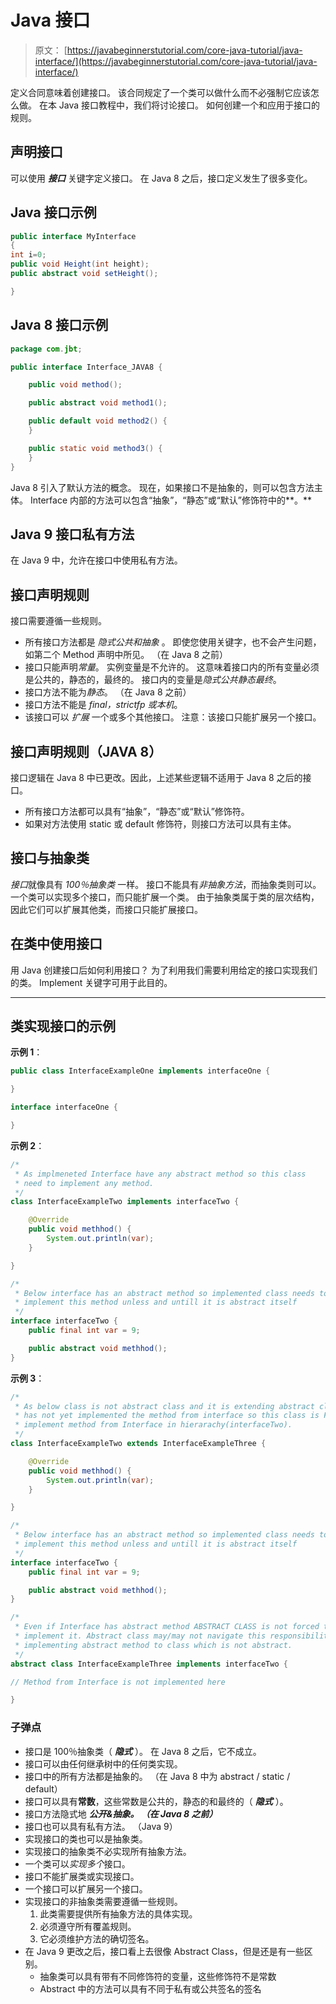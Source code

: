 # Java 接口

> 原文： [https://javabeginnerstutorial.com/core-java-tutorial/java-interface/](https://javabeginnerstutorial.com/core-java-tutorial/java-interface/)

定义合同意味着创建接口。 该合同规定了一个类可以做什么而不必强制它应​​该怎么做。 在本 Java 接口教程中，我们将讨论接口。 如何创建一个和应用于接口的规则。

## 声明接口

可以使用 ***接口*** 关键字定义接口。 在 Java 8 之后，接口定义发生了很多变化。

## Java 接口示例

```java
public interface MyInterface
{
int i=0;
public void Height(int height);
public abstract void setHeight();

}
```

## Java 8 接口示例

```java
package com.jbt;

public interface Interface_JAVA8 {

	public void method();

	public abstract void method1();

	public default void method2() {
	}

	public static void method3() {
	}
}
```

Java 8 引入了默认方法的概念。 现在，如果接口不是抽象的，则可以包含方法主体。 Interface 内部的方法可以包含“抽象”，“静态”或“默认”修饰符中的**。**

## Java 9 接口私有方法

在 Java 9 中，允许在接口中使用私有方法。

## 接口声明规则

接口需要遵循一些规则。

*   所有接口方法都是 *隐式公共和抽象* 。 即使您使用关键字，也不会产生问题，如第二个 Method 声明中所见。 （在 Java 8 之前）
*   接口只能声明*常量*。 实例变量是不允许的。 这意味着接口内的所有变量必须是公共的，静态的，最终的。 接口内的变量是*隐式公共静态最终*。
*   接口方法不能为*静态*。 （在 Java 8 之前）
*   接口方法不能是 *final，strictfp 或本机*。
*   该接口可以 *扩展* 一个或多个其他接口。 注意：该接口只能扩展另一个接口。

## 接口声明规则（JAVA 8）

接口逻辑在 Java 8 中已更改。因此，上述某些逻辑不适用于 Java 8 之后的接口。

*   所有接口方法都可以具有“抽象”，“静态”或“默认”修饰符。
*   如果对方法使用 static 或 default 修饰符，则接口方法可以具有主体。

## 接口与抽象类

*接口*就像具有 *100％抽象类* 一样。 接口不能具有*非抽象方法*，而抽象类则可以。 一个类可以实现多个接口，而只能扩展一个类。 由于抽象类属于类的层次结构，因此它们可以扩展其他类，而接口只能扩展接口。

## 在类中使用接口

用 Java 创建接口后如何利用接口？ 为了利用我们需要利用给定的接口实现我们的类。 Implement 关键字可用于此目的。

* * *

## 类实现接口的示例

**示例 1**：

```java
public class InterfaceExampleOne implements interfaceOne {

}

interface interfaceOne {

}
```

**示例 2**：

```java
/*
 * As implmeneted Interface have any abstract method so this class
 * need to implement any method.
 */
class InterfaceExampleTwo implements interfaceTwo {

	@Override
	public void methhod() {
		System.out.println(var);
	}

}

/*
 * Below interface has an abstract method so implemented class needs to
 * implement this method unless and untill it is abstract itself
 */
interface interfaceTwo {
	public final int var = 9;

	public abstract void methhod();
}
```

**示例 3**：

```java
/*
 * As below class is not abstract class and it is extending abstract class which
 * has not yet implemented the method from interface so this class is FORCED to
 * implement method from Interface in hierarachy(interfaceTwo).
 */
class InterfaceExampleTwo extends InterfaceExampleThree {

	@Override
	public void methhod() {
		System.out.println(var);
	}

}

/*
 * Below interface has an abstract method so implemented class needs to
 * implement this method unless and untill it is abstract itself
 */
interface interfaceTwo {
	public final int var = 9;

	public abstract void methhod();
}

/*
 * Even if Interface has abstract method ABSTRACT CLASS is not forced to
 * implement it. Abstract class may/may not navigate this responsibility of
 * implementing abstract method to class which is not abstract.
 */
abstract class InterfaceExampleThree implements interfaceTwo {

// Method from Interface is not implemented here

}
```

### 子弹点

*   接口是 100％抽象类（ ***隐式*** ）。 在 Java 8 之后，它不成立。
*   接口可以由任何继承树中的任何类实现。
*   接口中的所有方法都是抽象的。 （在 Java 8 中为 abstract / static / default）
*   接口可以具有**常数**，这些常数是公共的，静态的和最终的（ ***隐式*** ）。
*   接口方法隐式地 ***公开&抽象。 （在 Java 8 之前）*** 
*   接口也可以具有私有方法。 （Java 9）
*   实现接口的类也可以是抽象类。
*   实现接口的抽象类不必实现所有抽象方法。
*   一个类可以*实现多个*接口。
*   接口不能扩展类或实现接口。
*   一个接口可以扩展另一个接口。
*   实现接口的非抽象类需要遵循一些规则。
    1.  此类需要提供所有抽象方法的具体实现。
    2.  必须遵守所有覆盖规则。
    3.  它必须维护方法的确切签名。
*   在 Java 9 更改之后，接口看上去很像 Abstract Class，但是还是有一些区别。
    *   抽象类可以具有带有不同修饰符的变量，这些修饰符不是常数
    *   Abstract 中的方法可以具有不同于私有或公共签名的签名

